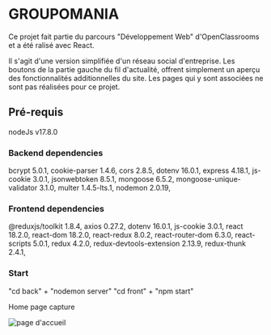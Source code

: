# GROUPOMANIA

Ce projet fait partie du parcours "Développement Web" d'OpenClassrooms et a été ralisé avec React.

Il s'agit d'une version simplifiée d'un réseau social d'entreprise. 
Les boutons de la partie gauche du fil d'actualité, offrent simplement un aperçu des fonctionnalités additionnelles du site. 
Les pages qui y sont associées ne sont pas réalisées pour ce projet.

## Pré-requis

nodeJs v17.8.0

### Backend dependencies
bcrypt 5.0.1,
cookie-parser 1.4.6,
cors 2.8.5,
dotenv 16.0.1,
express 4.18.1,
js-cookie 3.0.1,
jsonwebtoken 8.5.1,
mongoose 6.5.2,
mongoose-unique-validator 3.1.0,
multer 1.4.5-lts.1,
nodemon 2.0.19,

### Frontend dependencies

@reduxjs/toolkit 1.8.4,
axios 0.27.2,
dotenv 16.0.1,
js-cookie 3.0.1,
react 18.2.0,
react-dom 18.2.0,
react-redux 8.0.2,
react-router-dom 6.3.0,
react-scripts 5.0.1,
redux 4.2.0,
redux-devtools-extension 2.13.9,
redux-thunk 2.4.1,

### Start

"cd back" + "nodemon server"
"cd front" + "npm start"


Home page capture

![page d'accueil](../../../CaptureHome.JPG)



